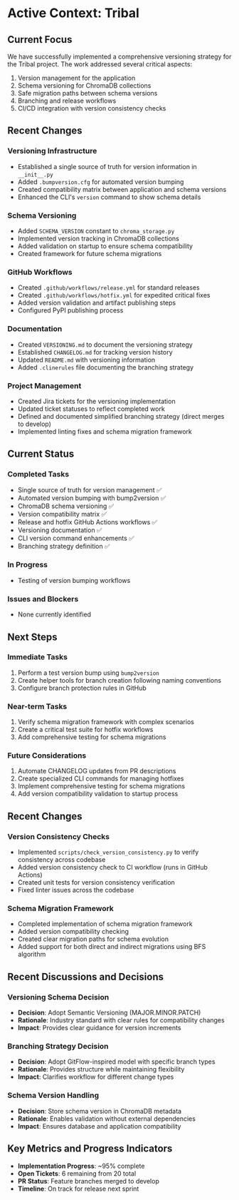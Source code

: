 # Active Context: Tribal

## Current Focus
We have successfully implemented a comprehensive versioning strategy for the Tribal project. The work addressed several critical aspects:

1. Version management for the application
2. Schema versioning for ChromaDB collections
3. Safe migration paths between schema versions
4. Branching and release workflows
5. CI/CD integration with version consistency checks

## Recent Changes

### Versioning Infrastructure
- Established a single source of truth for version information in `__init__.py`
- Added `.bumpversion.cfg` for automated version bumping
- Created compatibility matrix between application and schema versions
- Enhanced the CLI's `version` command to show schema details

### Schema Versioning
- Added `SCHEMA_VERSION` constant to `chroma_storage.py`
- Implemented version tracking in ChromaDB collections
- Added validation on startup to ensure schema compatibility
- Created framework for future schema migrations

### GitHub Workflows
- Created `.github/workflows/release.yml` for standard releases
- Created `.github/workflows/hotfix.yml` for expedited critical fixes
- Added version validation and artifact publishing steps
- Configured PyPI publishing process

### Documentation
- Created `VERSIONING.md` to document the versioning strategy
- Established `CHANGELOG.md` for tracking version history
- Updated `README.md` with versioning information
- Added `.clinerules` file documenting the branching strategy

### Project Management
- Created Jira tickets for the versioning implementation
- Updated ticket statuses to reflect completed work
- Defined and documented simplified branching strategy (direct merges to develop)
- Implemented linting fixes and schema migration framework

## Current Status

### Completed Tasks
- Single source of truth for version management ✅
- Automated version bumping with bump2version ✅
- ChromaDB schema versioning ✅
- Version compatibility matrix ✅
- Release and hotfix GitHub Actions workflows ✅
- Versioning documentation ✅
- CLI version command enhancements ✅
- Branching strategy definition ✅

### In Progress
- Testing of version bumping workflows

### Issues and Blockers
- None currently identified

## Next Steps

### Immediate Tasks
1. Perform a test version bump using `bump2version`
2. Create helper tools for branch creation following naming conventions
3. Configure branch protection rules in GitHub

### Near-term Tasks
1. Verify schema migration framework with complex scenarios
2. Create a critical test suite for hotfix workflows
3. Add comprehensive testing for schema migrations

### Future Considerations
1. Automate CHANGELOG updates from PR descriptions
2. Create specialized CLI commands for managing hotfixes
3. Implement comprehensive testing for schema migrations
4. Add version compatibility validation to startup process

## Recent Changes

### Version Consistency Checks
- Implemented `scripts/check_version_consistency.py` to verify consistency across codebase
- Added version consistency check to CI workflow (runs in GitHub Actions)
- Created unit tests for version consistency verification
- Fixed linter issues across the codebase

### Schema Migration Framework
- Completed implementation of schema migration framework
- Added version compatibility checking
- Created clear migration paths for schema evolution
- Added support for both direct and indirect migrations using BFS algorithm

## Recent Discussions and Decisions

### Versioning Schema Decision
- **Decision**: Adopt Semantic Versioning (MAJOR.MINOR.PATCH)
- **Rationale**: Industry standard with clear rules for compatibility changes
- **Impact**: Provides clear guidance for version increments

### Branching Strategy Decision
- **Decision**: Adopt GitFlow-inspired model with specific branch types
- **Rationale**: Provides structure while maintaining flexibility
- **Impact**: Clarifies workflow for different change types

### Schema Version Handling
- **Decision**: Store schema version in ChromaDB metadata
- **Rationale**: Enables validation without external dependencies
- **Impact**: Ensures database and application compatibility

## Key Metrics and Progress Indicators
- **Implementation Progress**: ~95% complete
- **Open Tickets**: 6 remaining from 20 total
- **PR Status**: Feature branches merged to develop
- **Timeline**: On track for release next sprint
